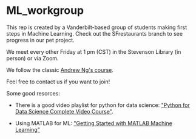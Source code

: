 # ML_workgroup

This rep is created by a Vanderbilt-based group of students making first steps in Machine Learning. Check out the SFrestaurants branch to see progress in our pet project.

We meet every other Friday at 1 pm (CST) in the Stevenson Library (in person) or via Zoom. 

We follow the classic [Andrew Ng's course](https://www.coursera.org/learn/machine-learning).

Feel free to contact us if you want to join!

Some good resorces:

- There is a good video playlist for python for data science: ["Python for Data Science Complete Video Course"](https://newsonline.library.vanderbilt.edu/2020/01/database-spotlight-oreilly-for-higher-education/).

- Using MATLAB for ML: ["Getting Started with MATLAB Machine Learning"](https://learning-oreilly-com.proxy.library.vanderbilt.edu/videos/getting-started-with/9781788999847?autoplay=false)

